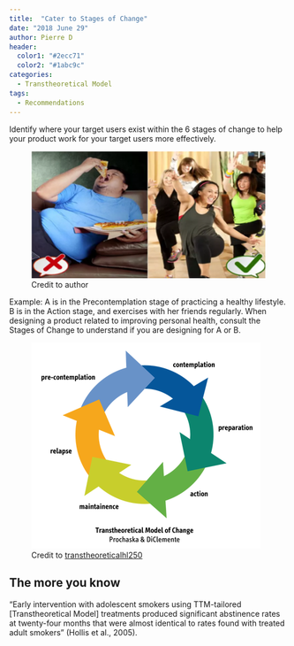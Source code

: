 ```yaml
---
title:  "Cater to Stages of Change"
date: "2018 June 29"
author: Pierre D
header:
  color1: "#2ecc71"
  color2: "#1abc9c"
categories:
  - Transtheoretical Model
tags:
  - Recommendations
---
```


Identify where your target users exist within the 6 stages of change to help your product work for your target users more effectively.

<figure class="PageFigure">
  <img src="/assets/images/posts/ttm01/ttm01.png" alt="Left side - A person eating pizza on the couch. Right side - A group of people exercizing." class="PageFigure__img"/>
  <figcaption class="PageFigure__caption dubdeck-f7-meta">
    Credit to author
  </figcaption>
</figure>

Example: A is in the Precontemplation stage of practicing a healthy lifestyle. B is in the Action stage, and exercises with her friends regularly. When designing a product related to improving personal health, consult the Stages of Change to understand if you are designing for A or B.

<figure class="PageFigure">
  <img src="/assets/images/posts/ttm01/ttm01-1.png" alt="The Transtheoretical Model or Stages of Change" class="PageFigure__img"/>
  <figcaption class="PageFigure__caption dubdeck-f7-meta">
    Credit to <a href="https://transtheoreticalhl250.weebly.com/key-points.html">transtheoreticalhl250</a>
  </figcaption>
</figure>

## The more you know
“Early intervention with adolescent smokers using TTM-tailored [Transtheoretical Model] treatments produced significant abstinence rates at twenty-four months that were almost identical to rates found with treated adult smokers” (Hollis et al., 2005).
